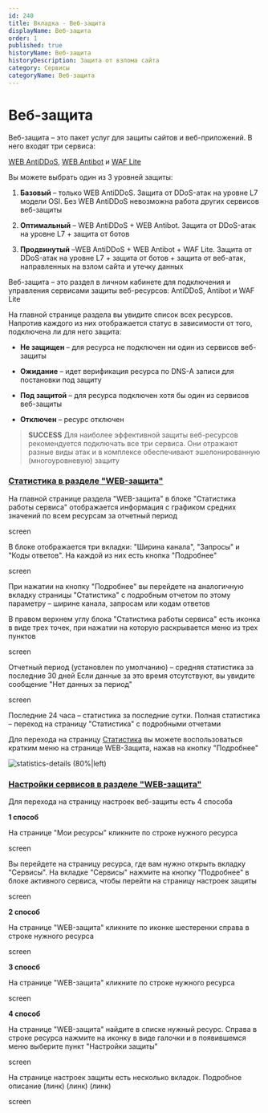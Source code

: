 ```yaml
---
id: 240
title: Вкладка - Веб-защита
displayName: Веб-защита
order: 1
published: true
historyName: Веб-защита
historyDescription: Защита от взлома сайта
category: Сервисы
categoryName: Веб-защита
---
```


# Веб-защита

Веб-защита – это пакет услуг для защиты сайтов и веб-приложений. В него входят три сервиса:  

[WEB AntiDDoS]([217]), [WEB Antibot]([216]) и [WAF Lite]([234])  

Вы можете выбрать один из 3 уровней защиты:  
 1. **Базовый** – только WEB AntiDDoS. Защита от DDoS-атак на уровне L7 модели OSI. Без WEB AntiDDoS невозможна работа других сервисов веб-защиты  

 2. **Оптимальный** – WEB AntiDDoS + WEB Antibot. Защита от DDoS-атак на уровне L7 + защита от ботов  

 3. **Продвинутый** –WEB AntiDDoS + WEB Antibot + WAF Lite. Защита от DDoS-атак на уровне L7 + защита от ботов + защита от веб-атак, направленных на взлом сайта и утечку данных  


Веб-защита – это раздел в личном кабинете для подключения и управления сервисами защиты веб-ресурсов: AntiDDoS, Antibot и WAF Lite  

На главной странице раздела вы увидите список всех ресурсов. Напротив каждого из них отображается статус в зависимости от того, подключена ли для него защита:

- **Не защищен** – для ресурса не подключен ни один из сервисов веб-защиты  

- **Ожидание** – идет верификация ресурса по DNS-A записи для постановки под защиту  

- **Под защитой** – для ресурса подключен хотя бы один из сервисов веб-защиты  

- **Отключен** – ресурс отключен


> **SUCCESS**
> Для наиболее эффективной защиты веб-ресурсов рекомендуется подключать все три сервиса. Они отражают разные виды атак и в комплексе обеспечивают эшелонированную (многоуровневую) защиту


### [Статистика в разделе "WEB-защита"](statistics-in-the-web-protection)

На главной странице раздела  "WEB-защита" в блоке "Статистика работы сервиса" отображается информация с графиком средних значений по всем ресурсам за отчетный период  

screen

В блоке отображается три вкладки: "Ширина канала", "Запросы" и "Коды ответов". На каждой из них есть кнопка "Подробнее"

screen

При нажатии на кнопку "Подробнее" вы перейдете на аналогичную вкладку страницы "Статистика" с подробным отчетом по этому параметру – ширине канала, запросам или кодам ответов

В правом верхнем углу блока "Статистика работы сервиса" есть иконка в виде трех точек, при нажатии на которую раскрывается меню из трех пунктов

screen

Отчетный период (установлен по умолчанию) – средняя статистика за последние 30 дней
Если данные за это время отсутствуют, вы увидите сообщение "Нет данных за период"

screen

Последние 24 часа – статистика за последние сутки.
Полная статистика – переход на страницу "Статистика" с подробными отчетами

Для перехода на страницу [Статистика]([235]) вы можете воспользоваться кратким меню на странице WEB-Защита, нажав на кнопку "Подробнее"

![statistics-details (80%|left)](https://img.solarspace.pro/docs/statistics-on-web-protection.jpg "Подробнее")

### [Настройки сервисов в разделе "WEB-защита"](settings-in-the-web-protection)

Для перехода на страницу настроек веб-защиты есть 4 способа

**1 способ**

На странице "Мои ресурсы" кликните по строке нужного ресурса

screen

Вы перейдете на страницу ресурса, где вам нужно открыть вкладку "Сервисы". На вкладке "Сервисы" нажмите на кнопку "Подробнее" в блоке активного сервиса, чтобы перейти на страницу настроек защиты

screen

**2 способ**

На странице "WEB-защита" кликните по иконке шестеренки справа в строке нужного ресурса

screen

**3 споосб**

На странице "WEB-защита" кликните по строке нужного ресурса

screen

**4 способ**

На странице "WEB-защита" найдите в списке нужный ресурс. Справа в строке ресурса нажмите на иконку в виде галочки и в появившемся меню выберите пункт "Настройки защиты"

screen

На странице настроек защиты есть несколько вкладок. Подробное описание (линк) (линк) (линк)

screen





